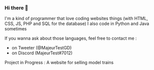 ### Hi there 👋

I'm a kind of programmer that love coding websites things (with HTML, CSS, JS, PHP and SQL for the database)
I also code in Python and Java sometimes

If you wanna ask about those languages, feel free to contact me : 
 - on Tweeter (@MajeurTestGD) 
 - on Discord (MajeurTest#7012)

Project in Progress : A website for selling model trains

<!--
**MajeurTest/majeurtest** is a ✨ _special_ ✨ repository because its `README.md` (this file) appears on your GitHub profile.

Here are some ideas to get you started:

- 🔭 I’m currently working on a website that is taking time for me
- 🌱 I’m currently learning how to use JS effects
- 👯 I’m looking to collaborate on ...
- 🤔 I’m looking for help with ...
- 💬 Ask me about coding in Python, Java, HTML, CSS, JS, PHP and SQL if you want
- 📫 How to reach me: fell free to contact me on Discord (MajeurTest#7012) or on tweeter (@MajeurTestGD)
- 😄 Pronouns: ...
- ⚡ Fun fact: I love coding (what a surprise)
-->

